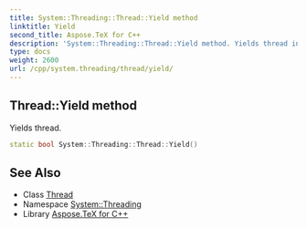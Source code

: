 ```yaml
---
title: System::Threading::Thread::Yield method
linktitle: Yield
second_title: Aspose.TeX for C++
description: 'System::Threading::Thread::Yield method. Yields thread in C++.'
type: docs
weight: 2600
url: /cpp/system.threading/thread/yield/
---
```

## Thread::Yield method


Yields thread.

```cpp
static bool System::Threading::Thread::Yield()
```

## See Also

* Class [Thread](../)
* Namespace [System::Threading](../../)
* Library [Aspose.TeX for C++](../../../)
